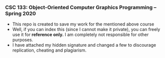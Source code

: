 ### CSC 133: Object-Oriented Computer Graphics Programming – Spring 2020

- This repo is created to save my work for the mentioned above course
- Well, if you can index this (since I cannot make it private), you can freely use it for **reference only.** I am completely not responsible for other purposes.
- I have attached my hidden signature and changed a few to discourage replication, cheating and plagiarism.
